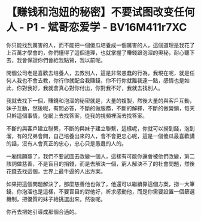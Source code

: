# 【赚钱和泡妞的秘密】不要试图改变任何人 - P1 - 斌哥恋爱学 - BV16M411r7XC

你只能找到厲害的人，而不能把一個傻瓜培養成一個厲害的人，這個道理是我花了上百萬才學會的，你們懂得了這個道理，也就掌握了賺錢跟泡溜的奧秘，耐心聽下去，我會保證你們會給我點贊，我以前呢。

開個公司老是喜歡去培養人，去教別人，這是非常愚蠢的行為，我現在呢，就是任何人我也不會去教，你行你就配合我賺錢，你不行你就離我遠一點，感情也是如此，你對我好，我就會真心對你付出，你對我不好，我就去找別人。

我就去找下一個，賺錢和泡溜的秘密就是，大量的複製，然後大量的與客戶互動，妹子互動，然後呢，有問必答，不斷的做服務，不斷的解釋，不斷的做營銷，每天只幹這個事情，從網上去找答案，從我的視頻裡面去找答案。

不斷的與客戶建立聯繫，不斷的與妹子建立聯繫，這樣呢，你就可以撈到錢，泡到溜，有的兄弟會問，自己培養出來的人，會不會更忠心呢，這是一個傻瓜最喜歡講的話，沒有人會真正的忠心，忠心只是愚蠢的人的。

一廂情願罷了，我們不要試圖去改變一個人，這樣有可能你還會被他們改變，第二該詞做慈善，不是盲目的捐錢，而是去解決一個，窮人解決不了的社會問題，然後花錢去找這個，世界上最牛逼的人出方案。

如果把這個問題解決了，那麼慈善他也做了，他還可以繼續靠這個方案，撈一大筆錢，你泡溜也是這樣，不要盲目的對他好，祈求感動他，而是你需要設置一個篩選機制，把優質的妹子給挑選出來，然後呢。

你再去把她引導成那個合適的。